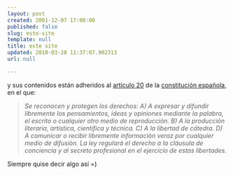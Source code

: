 ```yaml
---
layout: post
created: 2001-12-07 17:00:00
published: false
slug: este-site
template: null
title: este site
updated: 2010-03-28 11:37:07.902313
url: null

---
```


y sus contenidos están adheridos al <a href='http://www.mir.es/derecho/constit.htm#art20'>artículo 20</a> de la <a href='http://www.mir.es/derecho/constit.htm'>constitución española</a>, en el que:
<blockquote><p><i>Se reconocen y protegen los derechos:
A) A expresar y difundir libremente los pensamientos, ideas y opiniones mediante la palabra, el escrito o cualquier otro medio de reproducción.
B) A la producción literaria, artística, científica y técnica.
C) A la libertad de cátedra.
D) A comunicar o recibir libremente información veraz por cualquier medio de difusión. La ley regulará el derecho a la cláusula de conciencia y al secreto profesional en el ejercicio de estas libertades.</i></p></blockquote>
Siempre quise decir algo así =)

